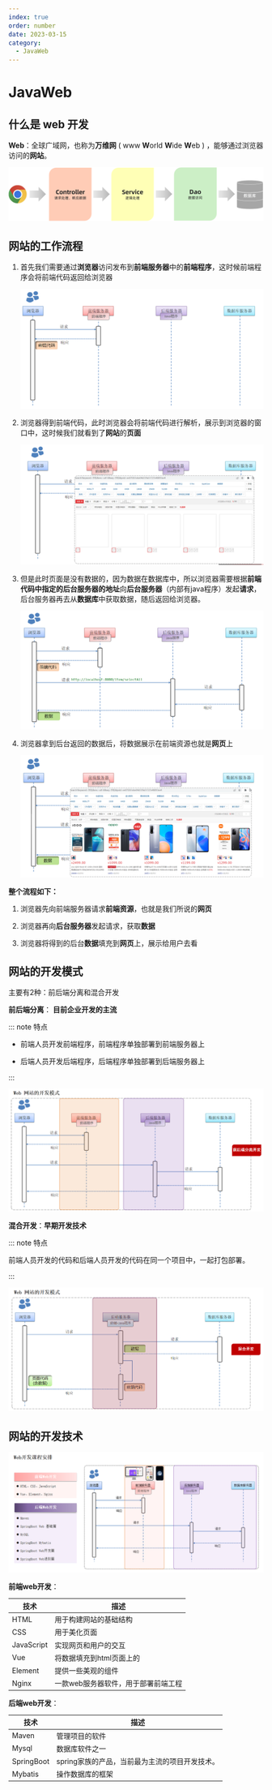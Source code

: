 ```yaml
---
index: true
order: number
date: 2023-03-15
category: 
  - JavaWeb
---
```


# JavaWeb
<!-- more -->

## 什么是 web 开发

**Web**：全球广域网，也称为**万维网** ( www **W**orld **W**ide **W**eb ) ，能够通过浏览器访问的**网站**。

![ ](./assets/image-20221205001346266.png)

## 网站的工作流程

1. 首先我们需要通过**浏览器**访问发布到**前端服务器**中的**前端程序**，这时候前端程序会将前端代码返回给浏览器

    ![ ](./assets/1667546920773.png)

2. 浏览器得到前端代码，此时浏览器会将前端代码进行解析，展示到浏览器的窗口中，这时候我们就看到了**网站**的**页面**

    ![ ](./assets/1667547421140.png)

3. 但是此时页面是没有数据的，因为数据在数据库中，所以浏览器需要根据**前端代码中指定的后台服务器的地址**向**后台服务器**（内部有java程序）发起**请求**，后台服务器再去从**数据库**中获取数据，随后返回给浏览器。

    ![ ](./assets/1667547561387.png)

4. 浏览器拿到后台返回的数据后，将数据展示在前端资源也就是**网页**上

    ![ ](./assets/1667547604517.png)

**整个流程如下：**

1. 浏览器先向前端服务器请求**前端资源**，也就是我们所说的**网页**

2. 浏览器再向**后台服务器**发起请求，获取**数据**

3. 浏览器将得到的后台**数据**填充到**网页**上，展示给用户去看

## 网站的开发模式

主要有2种：前后端分离和混合开发

**前后端分离**： **目前企业开发的主流**

::: note 特点

- 前端人员开发前端程序，前端程序单独部署到前端服务器上

- 后端人员开发后端程序，后端程序单独部署到后端服务器上

:::

![ ](./assets/1667548530745.png)

**混合开发**：**早期开发技术**

::: note 特点

前端人员开发的代码和后端人员开发的代码在同一个项目中，一起打包部署。

:::

![ ](./assets/1667548590602.png)

## 网站的开发技术

![ ](./assets/1667548969631.png)

**前端web开发**：

| 技术       | 描述                                          |
| ---------- | --------------------------------------------- |
| HTML       | 用于构建网站的基础结构                      |
| CSS        | 用于美化页面    |
| JavaScript | 实现网页和用户的交互                          |
| Vue        | 将数据填充到html页面上的              |
| Element    | 提供一些美观的组件                  |
| Nginx      | 一款web服务器软件，用于部署前端工程 |

**后端web开发**：

| 技术       | 描述                                           |
| ---------- | ---------------------------------------------- |
| Maven      | 管理项目的软件                   |
| Mysql      | 数据库软件之一                     |
| SpringBoot | spring家族的产品，当前最为主流的项目开发技术。 |
| Mybatis    | 操作数据库的框架                           |
